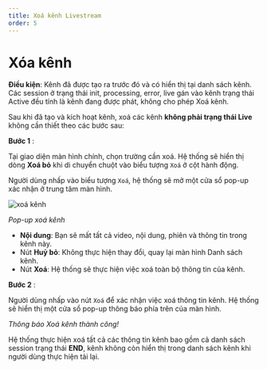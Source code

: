 ```yaml
---
title: Xoá kênh Livestream
order: 5
---
```


# Xóa kênh

**Điều kiện**:
Kênh đã được tạo ra trước đó và có hiển thị tại danh sách kênh.
Các session ở trạng thái init, processing, error, live gán vào kênh trạng thái Active đều tính là kênh đang được phát, không cho phép Xoá kênh.

Sau khi đã tạo và kích hoạt kênh, xoá các kênh **không phải trạng thái Live** không cần thiết theo các bước sau:

**Bước 1** :

Tại giao diện màn hình chính, chọn trường cần xoá. Hệ thống sẽ hiển thị dòng **Xoá bỏ** khi di chuyển chuột vào biểu tượng `Xoá` ở cột hành động.

Người dùng nhấp vào biểu tượng `Xoá`, hệ thống sẽ mở một cửa sổ pop-up xác nhận ở trung tâm màn hình.

![xoá kênh](/images/livestream/delete-channel.png)

_Pop-up xoá kênh_

- **Nội dung**: Bạn sẽ mất tất cả video, nội dung, phiên và thông tin trong kênh này.
- Nút **Huỷ bỏ**: Không thực hiện thay đổi, quay lại màn hình Danh sách kênh.
- Nút **Xoá**: Hệ thống sẽ thực hiện việc xoá toàn bộ thông tin của kênh.

**Bước 2** :

Người dùng nhấp vào nút `Xoá` để xác nhận việc xoá thông tin kênh. Hệ thống sẽ hiển thị một cửa sổ pop-up thông báo phía trên của màn hình.

_Thông báo Xoá kênh thành công!_

Hệ thống thực hiện xoá tất cả các thông tin kênh bao gồm cả danh sách session trạng thái **END**, kênh không còn hiển thị trong danh sách kênh khi người dùng thực hiện tải lại.
